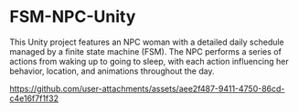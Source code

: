 # FSM-NPC-Unity
This Unity project features an NPC woman with a detailed daily schedule managed by a finite state machine (FSM). The NPC performs a series of actions from waking up to going to sleep, with each action influencing her behavior, location, and animations throughout the day.


https://github.com/user-attachments/assets/aee2f487-9411-4750-86cd-c4e16f7f1f32

